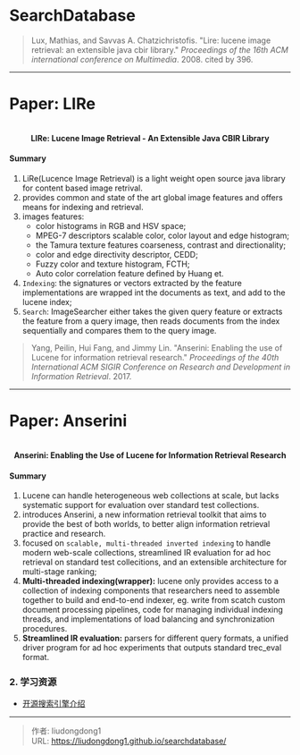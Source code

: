 # SearchDatabase


> Lux, Mathias, and Savvas A. Chatzichristofis. "Lire: lucene image retrieval: an extensible java cbir library." *Proceedings of the 16th ACM international conference on Multimedia*. 2008. cited by 396.

------

# Paper: LIRe

<div align=center>
<br/>
<b>LIRe: Lucene Image Retrieval - An Extensible Java CBIR
Library
</b>
</div>


#### Summary

1. LiRe(Lucence Image Retrieval) is a light weight open source java library for content based image retrival.
2. provides common and state of the art global image features and offers means for indexing and retrieval.
3. images features:
   - color histograms in RGB and HSV space;
   - MPEG-7 descriptors scalable color, color layout and edge histogram;
   - the Tamura texture features coarseness, contrast and directionality;
   - color and edge directivity descriptor, CEDD;
   - Fuzzy color and texture histogram, FCTH;
   - Auto color correlation feature defined by Huang et.
4. `Indexing`: the signatures or vectors extracted by the feature implementations are wrapped int the documents as text, and add to the lucene index;
5. `Search`:  ImageSearcher either takes the given query feature or extracts the feature from a query image, then reads documents from the index sequentially and compares them to the query image.

> Yang, Peilin, Hui Fang, and Jimmy Lin. "Anserini: Enabling the use of Lucene for information retrieval research." *Proceedings of the 40th International ACM SIGIR Conference on Research and Development in Information Retrieval*. 2017.

------

# Paper: Anserini

<div align=center>
<br/>
<b>Anserini: Enabling the Use of Lucene
for Information Retrieval Research
</b>
</div>


#### Summary

1. Lucene can handle heterogeneous web collections at scale, but lacks systematic support for evaluation over standard test collections.
2. introduces Anserini, a new information retrieval toolkit that aims to provide  the best of both worlds, to better align information retrieval practice and research.
3. focused on `scalable, multi-threaded inverted indexing` to handle modern web-scale collections, streamlined IR evaluation for ad hoc retrieval on standard test collecitions, and an extensible architecture for multi-stage ranking;
4. **Multi-threaded indexing(wrapper):**  lucene only provides access to a collection of indexing components that researchers need to assemble together to build and end-to-end indexer, eg. write from scatch custom document processing pipelines, code for managing individual indexing threads, and implementations of load balancing and synchronization procedures.
5. **Streamlined IR evaluation:** parsers for different query formats, a unified driver program for ad hoc experiments that outputs standard trec_eval format.

### 2. 学习资源

- [开源搜索引擎介绍](https://my.oschina.net/javaeye/blog/3026578)



---

> 作者: liudongdong1  
> URL: https://liudongdong1.github.io/searchdatabase/  

